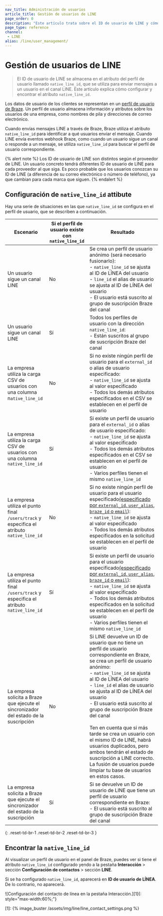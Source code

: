```yaml
---
nav_title: Administración de usuarios
article_title: Gestión de usuarios de LINE
page_order: 0
description: "Este artículo trata sobre el ID de usuario de LINE y cómo configurarlo."
page_type: reference
channel:
 - LINE
alias: /line/user_management/
---
```


# Gestión de usuarios de LINE

> El ID de usuario de LINE se almacena en el atributo del perfil de usuario llamado `native_line_id`, que se utiliza para enviar mensajes a un usuario en el canal LINE. Este artículo explica cómo configurar y encontrar el atributo `native_line_id`.

Los datos de usuario de los clientes se representan en un [perfil de usuario de Braze]({{site.baseurl}}/user_guide/data_and_analytics/user_data_collection/user_profile_lifecycle/). Un perfil de usuario almacena información y atributos sobre los usuarios de una empresa, como nombres de pila y direcciones de correo electrónico. 

Cuando envías mensajes LINE a través de Braze, Braze utiliza el atributo `native_line_id` para identificar a qué usuarios enviar el mensaje. Cuando LINE envía eventos webhook Braze, como cuando un usuario sigue un canal o responde a un mensaje, se utiliza `native_line_id` para buscar el perfil de usuario correspondiente.

{% alert note %}
Los ID de usuario de LINE son distintos según el proveedor de LINE. Un usuario concreto tendrá diferentes ID de usuario de LINE para cada proveedor al que siga. Es poco probable que los usuarios conozcan su ID de LINE (a diferencia de su correo electrónico o número de teléfono), ya que cambian para cada marca que siguen.
{% endalert %}

## Configuración de `native_line_id` attibute

Hay una serie de situaciones en las que `native_line_id` se configura en el perfil de usuario, que se describen a continuación.

| Escenario | Si el perfil de usuario existe con `native_line_id` | Resultado |
| --- | --- | --- |
|Un usuario sigue un canal LINE | No| Se crea un perfil de usuario anónimo (será necesario fusionarlo):<br> - `native_line_id` se ajusta al ID de LÍNEA del usuario <br>- `line_id` el alias de usuario se ajusta al ID de LÍNEA del usuario<br>\- El usuario está suscrito al grupo de suscripción Braze del canal |
|Un usuario sigue un canal LINE| Sí | Todos los perfiles de usuario con la dirección `native_line_id`:<br>\- Están suscritos al grupo de suscripción Braze del canal|
|La empresa utiliza la carga CSV de usuarios con una columna n`ative_line_id` | No| Si no existe ningún perfil de usuario para el `external_id` o alias de usuario especificado:<br>- `native_line_id` se ajusta al valor especificado<br> \- Todos los demás atributos especificados en el CSV se establecen en el perfil de usuario|
|La empresa utiliza la carga CSV de usuarios con una columna `native_line_id`  | Sí | Si existe un perfil de usuario para el `external_id` o alias de usuario especificado:<br>- `native_line_id` se ajusta al valor especificado<br>\- Todos los demás atributos especificados en el CSV se establecen en el perfil de usuario<br>\- Varios perfiles tienen el mismo `native_line_id` |
| La empresa utiliza el punto final `/users/track` y especifica el atributo `native_line_id`  | No | Si no existe ningún perfil de usuario para el usuario especificado[(especificado por `external_id`, `user_alias`, `braze_id` o `email`]({{site.baseurl}}/api/objects_filters/user_attributes_object/)):<br>- `native_line_id` se ajusta al valor especificado<br>\- Todos los demás atributos especificados en la solicitud se establecen en el perfil de usuario |
| La empresa utiliza el punto final `/users/track` y especifica el atributo `native_line_id`  | Sí | Si existe un perfil de usuario para el usuario especificado[(especificado por `external_id`, `user_alias`, `braze_id` o `email`]({{site.baseurl}}/api/objects_filters/user_attributes_object/)):<br>- `native_line_id` se ajusta al valor especificado<br>\- Todos los demás atributos especificados en la solicitud se establecen en el perfil de usuario<br>\- Varios perfiles tienen el mismo `native_line_id` |
| La empresa solicita a Braze que ejecute el sincronizador del estado de la suscripción | No | Si LINE devuelve un ID de usuario que no tiene un perfil de usuario correspondiente en Braze, se crea un perfil de usuario anónimo:<br>- `native_line_id` se ajusta al ID de LÍNEA del usuario<br>- `line_id` el alias de usuario se ajusta al ID de LÍNEA del usuario<br>\- El usuario está suscrito al grupo de suscripción Braze del canal<br><br>Ten en cuenta que si más tarde se crea un usuario con el mismo ID de LINE, habrá usuarios duplicados, pero ambos tendrán el estado de suscripción a LINE correcto. La fusión de usuarios puede limpiar tu base de usuarios en estos casos. |
| La empresa solicita a Braze que ejecute el sincronizador del estado de la suscripción | Sí | Si se devuelve un ID de usuario de LINE que tiene un perfil de usuario correspondiente en Braze:<br>\- El usuario está suscrito al grupo de suscripción Braze del canal |
{: .reset-td-br-1 .reset-td-br-2 .reset-td-br-3 }

## Encontrar la `native_line_id`

Al visualizar un perfil de usuario en el panel de Braze, puedes ver si tiene el atributo `native_line_id` configurado yendo a la pestaña **Interacción** > sección **Configuración de contactos** > sección **LINE**.

Si se ha configurado `native_line_id`, aparecerá en **ID de usuario de LÍNEA**. De lo contrario, no aparecerá.

![Configuración del contacto de línea en la pestaña Interacción.][1]{: style="max-width:60%;"}

[1]: {% image_buster /assets/img/line/line_contact_settings.png %}